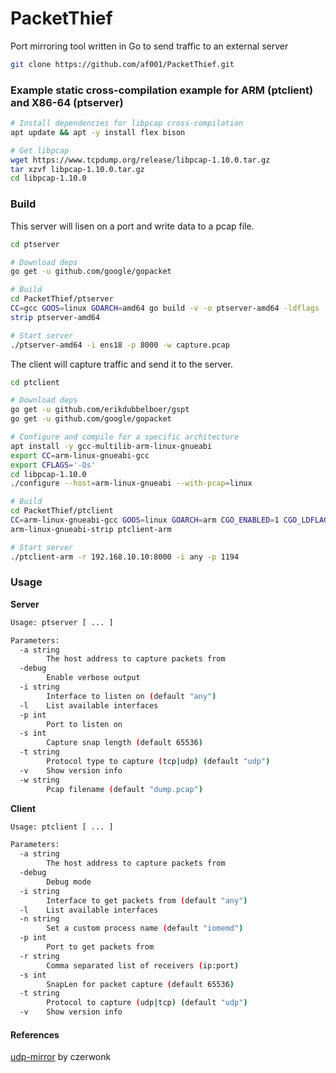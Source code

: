 # PacketThief
Port mirroring tool written in Go to send traffic to an external server

```bash
git clone https://github.com/af001/PacketThief.git
```

### Example static cross-compilation example for ARM (ptclient) and X86-64 (ptserver) 
```bash
# Install dependencies for libpcap cross-compilation
apt update && apt -y install flex bison

# Get libpcap
wget https://www.tcpdump.org/release/libpcap-1.10.0.tar.gz
tar xzvf libpcap-1.10.0.tar.gz
cd libpcap-1.10.0
```

### Build
This server will lisen on a port and write data to a pcap file. 
```bash
cd ptserver

# Download deps
go get -u github.com/google/gopacket

# Build 
cd PacketThief/ptserver
CC=gcc GOOS=linux GOARCH=amd64 go build -v -o ptserver-amd64 -ldflags '-w -extldflags "-static"' .
strip ptserver-amd64

# Start server
./ptserver-amd64 -i ens18 -p 8000 -w capture.pcap
```

The client will capture traffic and send it to the server.
```bash
cd ptclient

# Download deps
go get -u github.com/erikdubbelboer/gspt
go get -u github.com/google/gopacket

# Configure and compile for a specific architecture
apt install -y gcc-multilib-arm-linux-gnueabi
export CC=arm-linux-gnueabi-gcc
export CFLAGS='-Os'
cd libpcap-1.10.0
./configure --host=arm-linux-gnueabi --with-pcap=linux

# Build
cd PacketThief/ptclient
CC=arm-linux-gnueabi-gcc GOOS=linux GOARCH=arm CGO_ENABLED=1 CGO_LDFLAGS="-L /root/libpcap-1.10.0" go build -v -o ptclient-arm -ldflags '-w -extldflags "-static"' .
arm-linux-gnueabi-strip ptclient-arm

# Start server
./ptclient-arm -r 192.168.10.10:8000 -i any -p 1194 
```

### Usage

**Server**
```bash
Usage: ptserver [ ... ]

Parameters:
  -a string
    	The host address to capture packets from
  -debug
    	Enable verbose output
  -i string
    	Interface to listen on (default "any")
  -l	List available interfaces
  -p int
    	Port to listen on
  -s int
    	Capture snap length (default 65536)
  -t string
    	Protocol type to capture (tcp|udp) (default "udp")
  -v	Show version info
  -w string
    	Pcap filename (default "dump.pcap")
```

**Client**
```bash
Usage: ptclient [ ... ]

Parameters:
  -a string
    	The host address to capture packets from
  -debug
    	Debug mode
  -i string
    	Interface to get packets from (default "any")
  -l	List available interfaces
  -n string
    	Set a custom process name (default "iomemd")
  -p int
    	Port to get packets from
  -r string
    	Comma separated list of receivers (ip:port)
  -s int
    	SnapLen for packet capture (default 65536)
  -t string
    	Protocol to capture (udp|tcp) (default "udp")
  -v	Show version info
```

#### References
[udp-mirror](https://github.com/czerwonk/udp-mirror) by czerwonk

